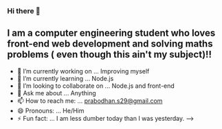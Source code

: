 ### Hi there 👋
 
 ## I am a computer engineering student who loves front-end web development and solving maths problems ( even though this ain't my subject)!!

- 🔭 I’m currently working on ... Improving myself
- 🌱 I’m currently learning ... Node.js
- 👯 I’m looking to collaborate on ... Node.js and front-end
- 💬 Ask me about ... Anything
- 📫 How to reach me: ... prabodhan.s29@gmail.com
- 😄 Pronouns: ... He/Him
- ⚡ Fun fact: ... I am less dumber today than I was yesterday.
-->
